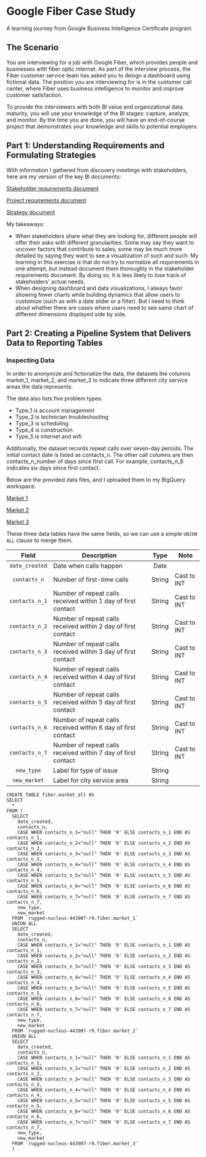 # Google Fiber Case Study

A learning journey from Google Business Intelligence Certificate program

## The Scenario

You are interviewing for a job with Google Fiber, which provides people and businesses with fiber optic internet. As part of the interview process, the Fiber customer service team has asked you to design a dashboard using fictional data. The position you are interviewing for is in the customer call center, where Fiber uses business intelligence to monitor and improve customer satisfaction.

To provide the interviewers with both BI value and organizational data maturity, you will use your knowledge of the BI stages: capture, analyze, and monitor. By the time you are done, you will have an end-of-course project that demonstrates your knowledge and skills to potential employers.

## Part 1: Understanding Requirements and Formulating Strategies

With information I gathered from discovery meetings with stakeholders, here are my version of the key BI documents:

[Stakeholder requirements document](https://docs.google.com/document/d/1MOYPn7O9xY-tTu7Pap2xpral1mweDx8NGhPTttFpV1k/edit?usp=sharing)

[Project requirements document](https://docs.google.com/document/d/1Ki9HJlPlBBAfrskhHqk3vH_12x27NkKCiVzfeTsyUxg/edit?usp=sharing)

[Strategy document](https://docs.google.com/document/d/1C_Y1a1gm44j-md7KHnOUjHqLuRkqxVy86olDnIajuRc/edit?usp=sharing)

My takeaways:

* When stakeholders share what they are looking for, different people will offer their asks with different granularities. Some may say they want to uncover factors that contribute to sales, some may be much more detailed by saying they want to see a visualization of such and such. My learning in this exercise is that do not try to normalize all requirements in one attempt, but instead document them thoroughly in the stakeholder requirements document. By doing so, it is less likely to lose track of stakeholders' actual needs.
* When designing dashboard and data visualizations, I always favor showing fewer charts while building dynamics that allow users to customize (such as with a date slider or a filter). But I need to think about whether there are cases where users need to see same chart of different dimensions displayed side by side.

## Part 2: Creating a Pipeline System that Delivers Data to Reporting Tables

### Inspecting Data

In order to anonymize and fictionalize the data, the datasets the columns market_1, market_2, and market_3 to indicate three different city service areas the data represents. 

The data also lists five problem types:

* Type_1 is account management
* Type_2 is technician troubleshooting
* Type_3 is scheduling
* Type_4 is construction
* Type_5 is internet and wifi

Additionally, the dataset records repeat calls over seven-day periods. The initial contact date is listed as contacts_n. The other call columns are then contacts_n_number of days since first call. For example, contacts_n_6 indicates six days since first contact.

Below are the provided data files, and I uploaded them to my BigQuery workspace.

[Market 1](https://docs.google.com/spreadsheets/d/1a9IKjkvOvYHRx84SyRdp4Sq81EzgeOZPufcRtrUcAIc/template/preview#gid=775366698)

[Market 2](https://docs.google.com/spreadsheets/d/19CINdvAwp-2RF5pphkLywZLQJyJu66EOjX6CgrW32nA/template/preview#gid=2065220237)

[Market 3](https://docs.google.com/spreadsheets/d/1K6X9ZhjWtbneBss7PQH7IobGCzQ5NzG1hxs1D-hbsZM/template/preview?resourcekey=0-q90E-1XwD8nkNSjs0Ws3-w)

These three data tables have the same fields, so we can use a simple `UNION ALL` clause to merge them.

| Field | Description | Type | Note |
|:---:|---|:---:|---|
|`date_created`| Date when calls happen | Date |  |
|`contacts_n`| Number of first-time calls | String | Cast to INT |
|`contacts_n_1`| Number of repeat calls received within 1 day of first contact | String | Cast to INT|
|`contacts_n_2`| Number of repeat calls received within 2 day of first contact | String | Cast to INT|
|`contacts_n_3`| Number of repeat calls received within 3 day of first contact | String | Cast to INT|
|`contacts_n_4`| Number of repeat calls received within 4 day of first contact | String | Cast to INT|
|`contacts_n_5`| Number of repeat calls received within 5 day of first contact | String | Cast to INT|
|`contacts_n_6`| Number of repeat calls received within 6 day of first contact | String | Cast to INT|
|`contacts_n_7`| Number of repeat calls received within 7 day of first contact | String | Cast to INT|
|`new_type`| Label for type of issue | String | |
|`new_market`| Label for city service area | String | |

```
CREATE TABLE fiber.market_all AS
SELECT
  *
FROM (
  SELECT
    date_created,
    contacts_n,
    CASE WHEN contacts_n_1="null" THEN '0' ELSE contacts_n_1 END AS contacts_n_1,
    CASE WHEN contacts_n_2="null" THEN '0' ELSE contacts_n_2 END AS contacts_n_2,
    CASE WHEN contacts_n_3="null" THEN '0' ELSE contacts_n_3 END AS contacts_n_3,
    CASE WHEN contacts_n_4="null" THEN '0' ELSE contacts_n_4 END AS contacts_n_4,
    CASE WHEN contacts_n_5="null" THEN '0' ELSE contacts_n_5 END AS contacts_n_5,
    CASE WHEN contacts_n_6="null" THEN '0' ELSE contacts_n_6 END AS contacts_n_6,
    CASE WHEN contacts_n_7="null" THEN '0' ELSE contacts_n_7 END AS contacts_n_7,
    new_type,
    new_market
  FROM `rugged-nucleus-443907-r9.fiber.market_1`
  UNION ALL
  SELECT
    date_created,
    contacts_n,
    CASE WHEN contacts_n_1="null" THEN '0' ELSE contacts_n_1 END AS contacts_n_1,
    CASE WHEN contacts_n_2="null" THEN '0' ELSE contacts_n_2 END AS contacts_n_2,
    CASE WHEN contacts_n_3="null" THEN '0' ELSE contacts_n_3 END AS contacts_n_3,
    CASE WHEN contacts_n_4="null" THEN '0' ELSE contacts_n_4 END AS contacts_n_4,
    CASE WHEN contacts_n_5="null" THEN '0' ELSE contacts_n_5 END AS contacts_n_5,
    CASE WHEN contacts_n_6="null" THEN '0' ELSE contacts_n_6 END AS contacts_n_6,
    CASE WHEN contacts_n_7="null" THEN '0' ELSE contacts_n_7 END AS contacts_n_7,
    new_type,
    new_market
  FROM `rugged-nucleus-443907-r9.fiber.market_2`
  UNION ALL
  SELECT
    date_created,
    contacts_n,
    CASE WHEN contacts_n_1="null" THEN '0' ELSE contacts_n_1 END AS contacts_n_1,
    CASE WHEN contacts_n_2="null" THEN '0' ELSE contacts_n_2 END AS contacts_n_2,
    CASE WHEN contacts_n_3="null" THEN '0' ELSE contacts_n_3 END AS contacts_n_3,
    CASE WHEN contacts_n_4="null" THEN '0' ELSE contacts_n_4 END AS contacts_n_4,
    CASE WHEN contacts_n_5="null" THEN '0' ELSE contacts_n_5 END AS contacts_n_5,
    CASE WHEN contacts_n_6="null" THEN '0' ELSE contacts_n_6 END AS contacts_n_6,
    CASE WHEN contacts_n_7="null" THEN '0' ELSE contacts_n_7 END AS contacts_n_7,
    new_type,
    new_market
  FROM `rugged-nucleus-443907-r9.fiber.market_3`
  )

```
